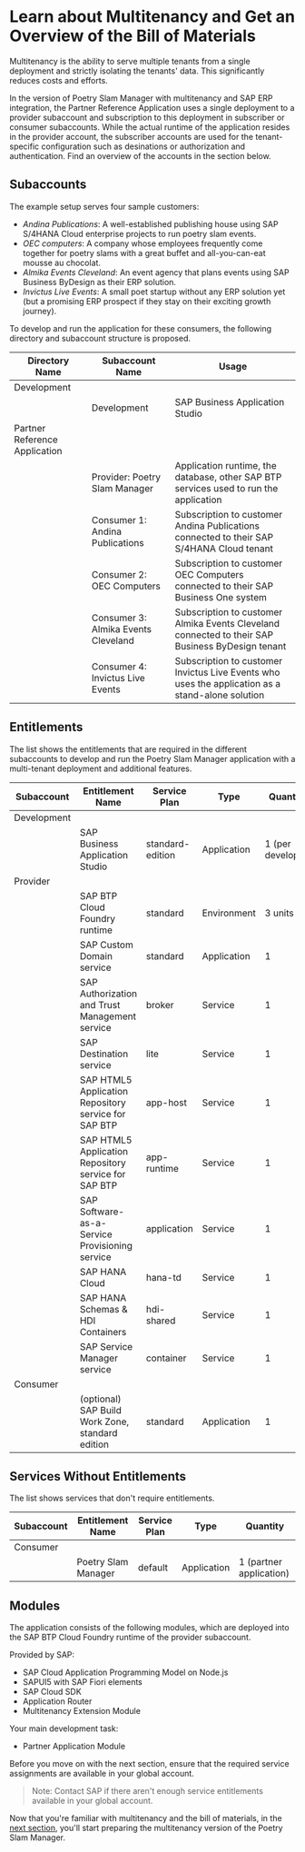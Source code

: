 # Learn about Multitenancy and Get an Overview of the Bill of Materials
Multitenancy is the ability to serve multiple tenants from a single deployment and strictly isolating the tenants' data. This significantly reduces costs and efforts.

In the version of Poetry Slam Manager with multitenancy and SAP ERP integration, the Partner Reference Application uses a single deployment to a provider subaccount and subscription to this deployment in subscriber or consumer subaccounts. While the actual runtime of the application resides in the provider account, the subscriber accounts are used for the tenant-specific configuration such as desinations or authorization and authentication. Find an overview of the accounts in the section below.

## Subaccounts
The example setup serves four sample customers: 
-	*Andina Publications*: A well-established publishing house using SAP S/4HANA Cloud enterprise projects to run poetry slam events.
-	*OEC computers*: A company whose employees frequently come together for poetry slams with a great buffet and all-you-can-eat mousse au chocolat. 
-	*Almika Events Cleveland*: An event agency that plans events using SAP Business ByDesign as their ERP solution.
-	*Invictus Live Events*: A small poet startup without any ERP solution yet (but a promising ERP prospect if they stay on their exciting growth journey). 

To develop and run the application for these consumers, the following directory and subaccount structure is proposed.

| Directory Name                   | Subaccount Name                      | Usage                                                                                                       |
| --------------------             | --------------------                 | ----------------------------                                                                                |
| Development                      |                                      |                                                                                                             |
|                                  | Development                          | SAP Business Application Studio                                                                                 |
| Partner Reference Application    |                                      |                                                                                                             |
|                                  | Provider: Poetry Slam Manager        | Application runtime, the database, other SAP BTP services used to run the application                       |
|                                  | Consumer 1: Andina Publications      | Subscription to customer Andina Publications connected to their SAP S/4HANA Cloud tenant          |
|                                  | Consumer 2: OEC Computers            | Subscription to customer OEC Computers connected to their SAP Business One system                 |
|                                  | Consumer 3: Almika Events Cleveland  | Subscription to customer Almika Events Cleveland connected to their SAP Business ByDesign tenant  |
|                                  | Consumer 4: Invictus Live Events     | Subscription to customer Invictus Live Events who uses the application as a stand-alone solution                      |


## Entitlements
The list shows the entitlements that are required in the different subaccounts to develop and run the Poetry Slam Manager application with a multi-tenant deployment and additional features. 

| Subaccount    |  Entitlement Name                                    | Service Plan              | Type          | Quantity                          | 
| -----------   |  -------------------                                 | ---------                 | ---------     | ---------                         |
| Development   |                                                      |                           |               |                                   |
|               | SAP Business Application Studio                      | standard-edition          | Application   | 1 (per developer)                 |
| Provider      |                                                      |                           |               |                                   |
|               | SAP BTP Cloud Foundry runtime                        | standard                  | Environment   | 3 units                           |
|               | SAP Custom Domain service                            | standard                  | Application   | 1                                 |
|               | SAP Authorization and Trust Management service       | broker                    | Service       | 1                                 | 
|               | SAP Destination service                              | lite                      | Service       | 1                                 | 
|               | SAP HTML5 Application Repository service for SAP BTP | app-host                  | Service       | 1                                 | 
|               | SAP HTML5 Application Repository service for SAP BTP | app-runtime               | Service       | 1                                 | 
|               | SAP Software-as-a-Service Provisioning service       | application               | Service       | 1                                 | 
|               | SAP HANA Cloud                                       | hana-td                   | Service       | 1                                 | 
|               | SAP HANA Schemas & HDI Containers                    | hdi-shared                | Service       | 1                                 | 
|               | SAP Service Manager service                          | container                 | Service       | 1                                 | 
| Consumer      |                                                      |                           |               |                                   |
|               | (optional) SAP Build Work Zone, standard edition     | standard                  | Application   | 1                                 |


## Services Without Entitlements
The list shows services that don't require entitlements.

| Subaccount    |  Entitlement Name                                    | Service Plan              | Type          | Quantity                          | 
| -----------   |  -------------------                                 | ---------                 | ---------     | ---------                         |
| Consumer      |                                                      |                           |               |                                   |
|               | Poetry Slam Manager                                  | default                   | Application   | 1 (partner application)           |

## Modules
The application consists of the following modules, which are deployed into the SAP BTP Cloud Foundry runtime of the provider subaccount. 

Provided by SAP:
- SAP Cloud Application Programming Model on Node.js 
- SAPUI5 with SAP Fiori elements 
- SAP Cloud SDK   
- Application Router                                                           
- Multitenancy Extension Module   

Your main development task:  
- Partner Application Module                                                   

Before you move on with the next section, ensure that the required service assignments are available in your global account.

> Note: Contact SAP if there aren't enough service entitlements available in your global account.

Now that you're familiar with multitenancy and the bill of materials, in the [next section](22-Multi-Tenancy-Prepare-Deployment.md), you'll start preparing the multitenancy version of the Poetry Slam Manager.
